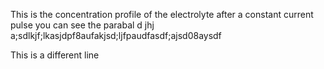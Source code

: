 This is the concentration profile of the electrolyte after a constant current pulse
you can see the parabal d
jhj
a;sdlkjf;lkasjdpf8aufakjsd;ljfpaudfasdf;ajsd08aysdf


This is a different line 
